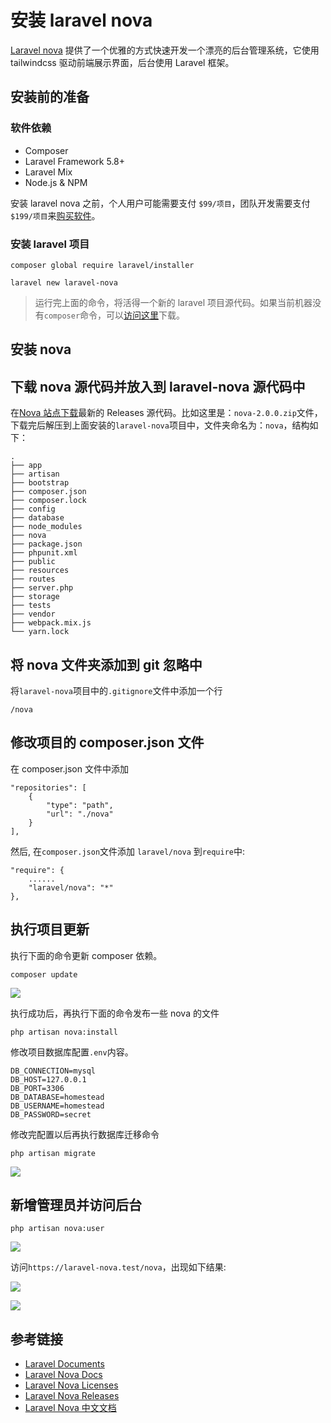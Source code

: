 # 安装 laravel nova

[Laravel nova](https://nova.laravel.com) 提供了一个优雅的方式快速开发一个漂亮的后台管理系统，它使用 tailwindcss 驱动前端展示界面，后台使用 Laravel 框架。

## 安装前的准备

### 软件依赖

- Composer
- Laravel Framework 5.8+
- Laravel Mix
- Node.js & NPM

安装 laravel nova 之前，个人用户可能需要支付 `$99/项目`，团队开发需要支付`$199/项目`来[购买软件](https://nova.laravel.com/licenses)。

### 安装 laravel 项目

```
composer global require laravel/installer

laravel new laravel-nova
```

> 运行完上面的命令，将活得一个新的 laravel 项目源代码。如果当前机器没有`composer`命令，可以[访问这里](https://getcomposer.org/)下载。

## 安装 nova

## 下载 nova 源代码并放入到 laravel-nova 源代码中

在[Nova 站点下载](https://nova.laravel.com/releases)最新的 Releases 源代码。比如这里是：`nova-2.0.0.zip`文件，下载完后解压到上面安装的`laravel-nova`项目中，文件夹命名为：`nova`，结构如下：

```
.
├── app
├── artisan
├── bootstrap
├── composer.json
├── composer.lock
├── config
├── database
├── node_modules
├── nova
├── package.json
├── phpunit.xml
├── public
├── resources
├── routes
├── server.php
├── storage
├── tests
├── vendor
├── webpack.mix.js
└── yarn.lock
```

## 将 nova 文件夹添加到 git 忽略中

将`laravel-nova`项目中的`.gitignore`文件中添加一个行

```
/nova
```

## 修改项目的 composer.json 文件

在 composer.json 文件中添加

```
"repositories": [
    {
        "type": "path",
        "url": "./nova"
    }
],
```

然后, 在`composer.json`文件添加 `laravel/nova` 到`require`中:

```
"require": {
    ......
    "laravel/nova": "*"
},
```

## 执行项目更新

执行下面的命令更新 composer 依赖。

```
composer update
```

![](/assets/laravel/laravel-nova-composer-update.png)

执行成功后，再执行下面的命令发布一些 nova 的文件

```
php artisan nova:install
```

修改项目数据库配置`.env`内容。

```
DB_CONNECTION=mysql
DB_HOST=127.0.0.1
DB_PORT=3306
DB_DATABASE=homestead
DB_USERNAME=homestead
DB_PASSWORD=secret
```

修改完配置以后再执行数据库迁移命令

```
php artisan migrate
```

![](/assets/laravel/laravel-nova-artisan-migrate.png)

## 新增管理员并访问后台

```
php artisan nova:user
```

![](/assets/laravel/laravel-nova-create-user.png)

访问`https://laravel-nova.test/nova`，出现如下结果:

![](/assets/laravel/laravel-nova-login-page.png)

![](/assets/laravel/laravel-nova-dashboard.png)

## 参考链接

- [Laravel Documents](https://laravel.com/docs/)
- [Laravel Nova Docs](https://nova.laravel.com/docs/)
- [Laravel Nova Licenses](https://nova.laravel.com/licenses/)
- [Laravel Nova Releases](https://nova.laravel.com/releases/)
- [Laravel Nova 中文文档](https://learnku.com/docs/nova/)
